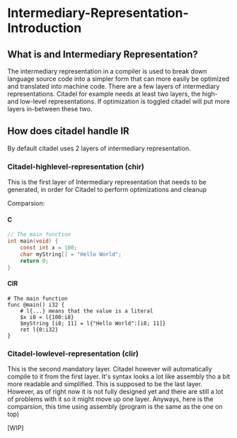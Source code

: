# Intermediary-Representation-Introduction

## What is and Intermediary Representation?

The intermediary representation in a compiler is used to break down language source code into a simpler form that can more easily be optimized and translated into machine code. There are a few layers of intermediary representations. Citadel for example needs at least two layers, the high- and low-level representations. If optimization is toggled citadel will put more layers in-between these two.

## How does citadel handle IR

By default citadel uses 2 layers of intermediary representation.

### Citadel-highlevel-representation (chir)

This is the first layer of Intermediary representation that needs to be generated, in order for Citadel to perform optimizations and cleanup

Comparsion:

#### C

```c
// The main function
int main(void) {
    const int x = 100;
    char myString[] = "Hello World";
    return 0;
}
```

#### CIR

```chir
# The main function
func @main() i32 {
    # l{...} means that the value is a literal
    $x i8 = l{100:i8}
    $myString [i8; 11] = l{"Hello World":[i8; 11]}
    ret l{0:i32}
}
```

### Citadel-lowlevel-representation (clir)

This is the second mandatory layer. Citadel however will automatically compile to it from the first layer. It's syntax looks a lot like assembly tho a bit more readable and simplified. This is supposed to be the last layer. However, as of right now it is not fully designed yet and there are still a lot of problems with it so it might move up one layer. Anyways, here is the comparsion, this time using assembly (program is the same as the one on top)

[WIP]
